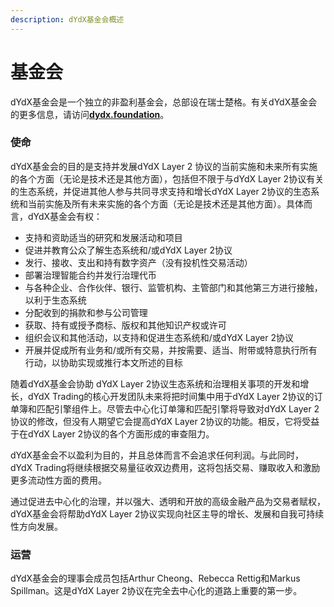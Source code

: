 ```yaml
---
description: dYdX基金会概述
---
```


# 基金会

dYdX基金会是一个独立的非盈利基金会，总部设在瑞士楚格。有关dYdX基金会的更多信息，请访问[**dydx.foundation**](https://dydx.foundation)。

### 使命

dYdX基金会的目的是支持并发展dYdX Layer 2 协议的当前实施和未来所有实施的各个方面（无论是技术还是其他方面），包括但不限于与dYdX Layer 2协议有关的生态系统，并促进其他人参与共同寻求支持和增长dYdX Layer 2协议的生态系统和当前实施及所有未来实施的各个方面（无论是技术还是其他方面）。具体而言，dYdX基金会有权：

* 支持和资助适当的研究和发展活动和项目
* 促进并教育公众了解生态系统和/或dYdX Layer 2协议
* 发行、接收、支出和持有数字资产（没有投机性交易活动）
* 部署治理智能合约并发行治理代币
* 与各种企业、合作伙伴、银行、监管机构、主管部门和其他第三方进行接触，以利于生态系统
* 分配收到的捐款和参与公司管理
* 获取、持有或授予商标、版权和其他知识产权或许可
* 组织会议和其他活动，以支持和促进生态系统和/或dYdX Layer 2协议
* 开展并促成所有业务和/或所有交易，并按需要、适当、附带或特意执行所有行动，以协助实现或推行本文所述的目标

随着dYdX基金会协助 dYdX Layer 2协议生态系统和治理相关事项的开发和增长，dYdX Trading的核心开发团队未来将把时间集中用于dYdX Layer 2协议的订单簿和匹配引擎组件上。尽管去中心化订单簿和匹配引擎将导致对dYdX Layer 2协议的修改，但没有人期望它会提高dYdX Layer 2协议的功能。相反，它将受益于在dYdX Layer 2协议的各个方面形成的审查阻力。

dYdX基金会不以盈利为目的，并且总体而言不会追求任何利润。与此同时，dYdX Trading将继续根据交易量征收双边费用，这将包括交易、赚取收入和激励更多流动性方面的费用。

通过促进去中心化的治理，并以强大、透明和开放的高级金融产品为交易者赋权，dYdX基金会将帮助dYdX Layer 2协议实现向社区主导的增长、发展和自我可持续性方向发展。

### 运营

dYdX基金会的理事会成员包括Arthur Cheong、Rebecca Rettig和Markus Spillman。这是dYdX Layer 2协议在完全去中心化的道路上重要的第一步。

